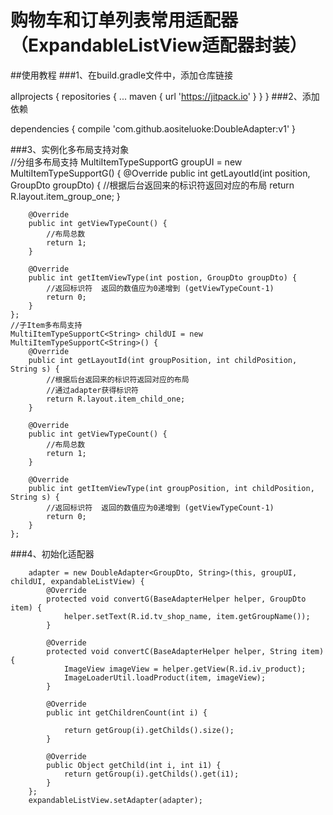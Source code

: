 # 购物车和订单列表常用适配器（ExpandableListView适配器封装）
##使用教程
###1、在build.gradle文件中，添加仓库链接

allprojects {
		repositories {
			...
			maven { url 'https://jitpack.io' }
		}
	}
###2、添加依赖

dependencies {
	        compile 'com.github.aositeluoke:DoubleAdapter:v1'
	}
	
###3、实例化多布局支持对象
<br/>
 //分组多布局支持
    MultiItemTypeSupportG<GroupDto> groupUI = new MultiItemTypeSupportG<GroupDto>() {
        @Override
        public int getLayoutId(int position, GroupDto groupDto) {
            //根据后台返回来的标识符返回对应的布局
            return R.layout.item_group_one;
        }

        @Override
        public int getViewTypeCount() {
            //布局总数
            return 1;
        }

        @Override
        public int getItemViewType(int postion, GroupDto groupDto) {
            //返回标识符  返回的数值应为0递增到 (getViewTypeCount-1)
            return 0;
        }
    };
    //子Item多布局支持
    MultiItemTypeSupportC<String> childUI = new MultiItemTypeSupportC<String>() {
        @Override
        public int getLayoutId(int groupPosition, int childPosition, String s) {
            //根据后台返回来的标识符返回对应的布局
            //通过adapter获得标识符
            return R.layout.item_child_one;
        }

        @Override
        public int getViewTypeCount() {
            //布局总数
            return 1;
        }

        @Override
        public int getItemViewType(int groupPosition, int childPosition, String s) {
            //返回标识符  返回的数值应为0递增到 (getViewTypeCount-1)
            return 0;
        }
    };
    
###4、初始化适配器

        adapter = new DoubleAdapter<GroupDto, String>(this, groupUI, childUI, expandableListView) {
            @Override
            protected void convertG(BaseAdapterHelper helper, GroupDto item) {
                helper.setText(R.id.tv_shop_name, item.getGroupName());
            }

            @Override
            protected void convertC(BaseAdapterHelper helper, String item) {
                ImageView imageView = helper.getView(R.id.iv_product);
                ImageLoaderUtil.loadProduct(item, imageView);
            }

            @Override
            public int getChildrenCount(int i) {

                return getGroup(i).getChilds().size();
            }

            @Override
            public Object getChild(int i, int i1) {
                return getGroup(i).getChilds().get(i1);
            }
        };
        expandableListView.setAdapter(adapter);

